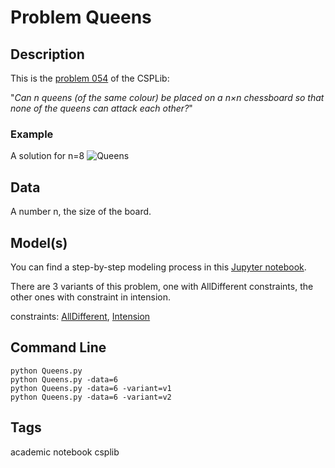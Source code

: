 # Problem Queens
## Description
This is the [problem 054](https://www.csplib.org/Problems/prob054/) of the CSPLib:

"*Can n queens (of the same colour) be placed on a n×n chessboard so that none of the queens can attack each other?*"


### Example
A solution for n=8
![Queens](http://pycsp.org/assets/notebooks/figures/queens.png)

## Data
A number n, the size of the board.

## Model(s)


You can find a step-by-step modeling process in this [Jupyter notebook](https://pycsp.org/documentation/models/CSP/Queens/).

There are 3 variants of this problem, one with AllDifferent constraints, the other ones with constraint in intension.

  constraints: [AllDifferent](http://pycsp.org/documentation/constraints/AllDifferent), [Intension](http://pycsp.org/documentation/constraints/Intension)

## Command Line
```
python Queens.py
python Queens.py -data=6
python Queens.py -data=6 -variant=v1
python Queens.py -data=6 -variant=v2
```

## Tags
 academic notebook csplib
